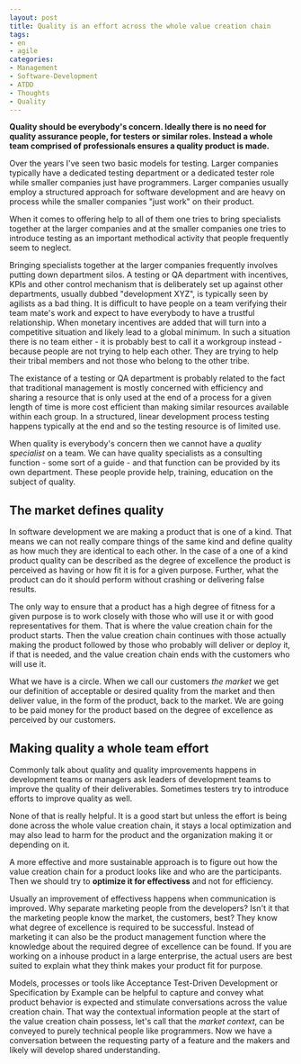 ```yaml
---
layout: post
title: Quality is an effort across the whole value creation chain
tags:
- en
- agile
categories:
- Management
- Software-Development
- ATDD
- Thoughts
- Quality
---
```

**Quality should be everybody's concern. Ideally there is no need for quality assurance people, for testers or similar roles. Instead a whole team comprised of professionals ensures a quality product is made.**

Over the years I've seen two basic models for testing. Larger companies typically have a dedicated testing department or a dedicated tester role while smaller companies just have programmers. Larger companies usually employ a structured approach for software development and are heavy on process while the smaller companies "just work" on their product.

When it comes to offering help to all of them one tries to bring specialists together at the larger companies and at the smaller companies one tries to introduce testing as an important methodical activity that people frequently seem to neglect.

Bringing specialists together at the larger companies frequently involves putting down department silos. A testing or QA department with incentives, KPIs and other control mechanism that is deliberately set up against other departments, usually dubbed "development XYZ", is typically seen by agilists as a bad thing. It is difficult to have people on a team verifying their team mate's work and expect to have everybody to have a trustful relationship. When monetary incentives are added that will turn into a competitive situation and likely lead to a global minimum. In such a situation there is no team either - it is probably best to call it a workgroup instead - because people are not trying to help each other. They are trying to help their tribal members and not those who belong to the other tribe.

The existance of a testing or QA department is probably related to the fact that traditional management is mostly concerned with efficiency and sharing a resource that is only used at the end of a process for a given length of time is more cost efficient than making similar resources available within each group. In a structured, linear development process testing happens typically at the end and so the testing resource is of limited use.

When quality is everybody's concern then we cannot have a *quality specialist* on a team. We can have quality specialists as a consulting function - some sort of a guide - and that function can be provided by its own department. These people provide help, training, education on the subject of quality.

## The market defines quality
In software development we are making a product that is one of a kind. That means we can not really compare things of the same kind and define quality as how much they are identical to each other. In the case of a one of a kind product quality can be described as the degree of excellence the product is perceived as having or how fit it is for a given purpose. Further, what the product can do it should perform without crashing or delivering false results.

The only way to ensure that a product has a high degree of fitness for a given purpose is to work closely with those who will use it or with good representatives for them. That is where the value creation chain for the product starts. Then the value creation chain continues with those actually making the product followed by those who probably will deliver or deploy it, if that is needed, and the value creation chain ends with the customers who will use it. 

What we have is a circle. When we call our customers *the market* we get our definition of acceptable or desired quality from the market and then deliver value, in the form of the product, back to the market. We are going to be paid money for the product based on the degree of excellence as perceived by our customers.

## Making quality a whole team effort
Commonly talk about quality and quality improvements happens in development teams or managers ask leaders of development teams to improve the quality of their deliverables. Sometimes testers try to introduce efforts to improve quality as well.

None of that is really helpful. It is a good start but unless the effort is being done across the whole value creation chain, it stays a local optimization and may also lead to harm for the product and the organization making it or depending on it.

A more effective and more sustainable approach is to figure out how the value creation chain for a product looks like and who are the participants. Then we should try to **optimize it for effectivess** and not for efficiency. 

Usually an improvement of effectivess happens when communication is improved. Why separate marketing people from the developers? Isn't it that the marketing people know the market, the customers, best? They know what degree of excellence is required to be successful. Instead of marketing it can also be the product management function where the knowledge about the required degree of excellence can be found. If you are working on a inhouse product in a large enterprise, the actual users are best suited to explain what they think makes your product fit for purpose.

Models, processes or tools like Acceptance Test-Driven Development or Specification by Example can be helpful to capture and convey what product behavior is expected and stimulate conversations across the value creation chain. That way the contextual information people at the start of the value creation chain possess, let's call that the *market context*, can be conveyed to purely technical people like programmers. Now we have a conversation between the requesting party of a feature and the makers and likely will develop shared understanding.
